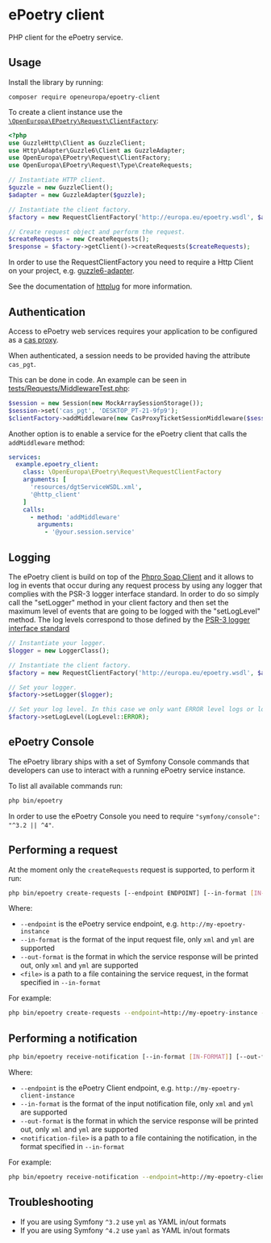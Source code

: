 # ePoetry client

PHP client for the ePoetry service.

## Usage

Install the library by running:

```
composer require openeuropa/epoetry-client
```

To create a client instance use the [`\OpenEuropa\EPoetry\Request\ClientFactory`](src/Request/RequestClientFactory.php):

```php
<?php
use GuzzleHttp\Client as GuzzleClient;
use Http\Adapter\Guzzle6\Client as GuzzleAdapter;
use OpenEuropa\EPoetry\Request\ClientFactory;
use OpenEuropa\EPoetry\Request\Type\CreateRequests;

// Instantiate HTTP client.
$guzzle = new GuzzleClient();
$adapter = new GuzzleAdapter($guzzle);

// Instantiate the client factory.
$factory = new RequestClientFactory('http://europa.eu/epoetry.wsdl', $adapter);

// Create request object and perform the request.
$createRequests = new CreateRequests();
$response = $factory->getClient()->createRequests($createRequests);
```

In order to use the RequestClientFactory you need to require a Http Client on your project,
e.g. [guzzle6-adapter](https://github.com/php-http/guzzle6-adapter).

See the documentation of [httplug](http://httplug.io) for more information.

## Authentication

Access to ePoetry web services requires your application to be
configured as a [cas proxy](https://webgate.ec.europa.eu/CITnet/confluence/display/IAM/Proxy+Tickets).

When authenticated, a session needs to be provided having the attribute `cas_pgt`.

This can be done in code.
An example can be seen in [tests/Requests/MiddlewareTest.php](tests/Request/MiddlewareTest.php):

```php
$session = new Session(new MockArraySessionStorage());
$session->set('cas_pgt', 'DESKTOP_PT-21-9fp9');
$clientFactory->addMiddleware(new CasProxyTicketSessionMiddleware($session));
```

Another option is to enable a service for the ePoetry client that calls the `addMiddleware` method:

```yaml
services:
  example.epoetry_client:
    class: \OpenEuropa\EPoetry\Request\RequestClientFactory
    arguments: [
      'resources/dgtServiceWSDL.xml',
      '@http_client'
    ]
    calls:
      - method: 'addMiddleware'
        arguments:
          - '@your.session.service'
```

## Logging

The ePoetry client is build on top of the [Phpro Soap Client](https://github.com/phpro/soap-client)
and it allows to log in events that occur during any request process by using any logger
that complies with the PSR-3 logger interface standard. 
In order to do so simply call the "setLogger" method in your client factory and then set the maximum level
of events that are going to be logged with the "setLogLevel" method. The log levels correspond to those defined
by the [PSR-3 logger interface standard](https://www.php-fig.org/psr/psr-3/#5-psrlogloglevel)

```php
// Instantiate your logger.
$logger = new LoggerClass();

// Instantiate the client factory.
$factory = new RequestClientFactory('http://europa.eu/epoetry.wsdl', $adapter);

// Set your logger.
$factory->setLogger($logger);

// Set your log level. In this case we only want ERROR level logs or lower.
$factory->setLogLevel(LogLevel::ERROR);
```

## ePoetry Console

The ePoetry library ships with a set of Symfony Console commands that developers can use to interact with a running ePoetry service instance.

To list all available commands run:

```bash
php bin/epoetry
```

In order to use the ePoetry Console you need to require `"symfony/console": "^3.2 || ^4"`.

## Performing a request

At the moment only the `createRequests` request is supported, to perform it run:

```bash
php bin/epoetry create-requests [--endpoint ENDPOINT] [--in-format [IN-FORMAT]] [--out-format [OUT-FORMAT]] [--] <file>
```

Where:

- `--endpoint` is the ePoetry service endpoint, e.g. `http://my-epoetry-instance`
- `--in-format` is the format of the input request file, only `xml` and `yml` are supported
- `--out-format` is the format in which the service response will be printed out, only `xml` and `yml` are supported
- `<file>` is a path to a file containing the service request, in the format specified in `--in-format`

For example:

```bash
php bin/epoetry create-requests --endpoint=http://my-epoetry-instance --in-format=xml --out-format=yaml ./path/to/request
```

## Performing a notification

```bash
php bin/epoetry receive-notification [--in-format [IN-FORMAT]] [--out-format [OUT-FORMAT]] [--] <notification-file>
```

Where:

- `--endpoint` is the ePoetry Client endpoint, e.g. `http://my-epoetry-client-instance`
- `--in-format` is the format of the input notification file, only `xml` and `yml` are supported
- `--out-format` is the format in which the service response will be printed out, only `xml` and `yml` are supported
- `<notification-file>` is a path to a file containing the notification, in the format specified in `--in-format`

For example:

```bash
php bin/epoetry receive-notification --endpoint=http://my-epoetry-client-instance --in-format=xml --out-format=yaml ./path/to/notification
```

## Troubleshooting

- If you are using Symfony `^3.2` use `yml` as YAML in/out formats
- If you are using Symfony `^4.2` use `yaml` as YAML in/out formats
